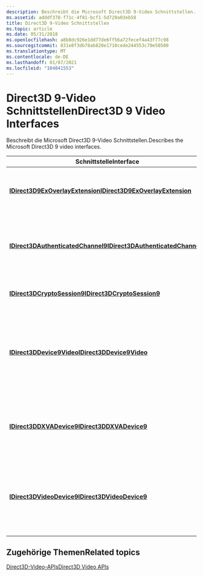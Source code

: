 ```yaml
---
description: Beschreibt die Microsoft Direct3D 9-Video Schnittstellen.
ms.assetid: adddf378-f71c-4f81-bcf1-5d729a03eb58
title: Direct3D 9-Video Schnittstellen
ms.topic: article
ms.date: 05/31/2018
ms.openlocfilehash: a8b8dc926e1dd77de6ff56a72fecef4a43f77c98
ms.sourcegitcommit: 831e8f3db78ab820e1710cede244553c70e50500
ms.translationtype: MT
ms.contentlocale: de-DE
ms.lasthandoff: 01/07/2021
ms.locfileid: "104041553"
---
```

# <a name="direct3d-9-video-interfaces"></a><span data-ttu-id="0f519-103">Direct3D 9-Video Schnittstellen</span><span class="sxs-lookup"><span data-stu-id="0f519-103">Direct3D 9 Video Interfaces</span></span>

<span data-ttu-id="0f519-104">Beschreibt die Microsoft Direct3D 9-Video Schnittstellen.</span><span class="sxs-lookup"><span data-stu-id="0f519-104">Describes the Microsoft Direct3D 9 video interfaces.</span></span>



| <span data-ttu-id="0f519-105">Schnittstelle</span><span class="sxs-lookup"><span data-stu-id="0f519-105">Interface</span></span>                                                                | <span data-ttu-id="0f519-106">BESCHREIBUNG</span><span class="sxs-lookup"><span data-stu-id="0f519-106">Description</span></span>                                                                                                |
|--------------------------------------------------------------------------|------------------------------------------------------------------------------------------------------------|
| [<span data-ttu-id="0f519-107">**IDirect3D9ExOverlayExtension**</span><span class="sxs-lookup"><span data-stu-id="0f519-107">**IDirect3D9ExOverlayExtension**</span></span>](/windows/desktop/api/d3d9/nn-d3d9-idirect3d9exoverlayextension)     | <span data-ttu-id="0f519-108">Fragt die Überlagerungs Hardwarefunktionen eines Direct3D-Geräts ab.</span><span class="sxs-lookup"><span data-stu-id="0f519-108">Queries the overlay hardware capabilities of a Direct3D device.</span></span>                                            |
| [<span data-ttu-id="0f519-109">**IDirect3DAuthenticatedChannel9**</span><span class="sxs-lookup"><span data-stu-id="0f519-109">**IDirect3DAuthenticatedChannel9**</span></span>](/windows/desktop/api/d3d9/nn-d3d9-idirect3dauthenticatedchannel9) | <span data-ttu-id="0f519-110">Stellt einen Kommunikationskanal mit dem Grafiktreiber oder der Direct3D-Laufzeit bereit.</span><span class="sxs-lookup"><span data-stu-id="0f519-110">Provides a communication channel to the graphics driver or to the Direct3D runtime.</span></span>                        |
| [<span data-ttu-id="0f519-111">**IDirect3DCryptoSession9**</span><span class="sxs-lookup"><span data-stu-id="0f519-111">**IDirect3DCryptoSession9**</span></span>](/windows/desktop/api/d3d9/nn-d3d9-idirect3dcryptosession9)               | <span data-ttu-id="0f519-112">Stellt eine Kryptografiesitzung dar.</span><span class="sxs-lookup"><span data-stu-id="0f519-112">Represents a cryptographic session.</span></span>                                                                        |
| [<span data-ttu-id="0f519-113">**IDirect3DDevice9Video**</span><span class="sxs-lookup"><span data-stu-id="0f519-113">**IDirect3DDevice9Video**</span></span>](/windows/desktop/api/d3d9/nn-d3d9-idirect3ddevice9video)                   | <span data-ttu-id="0f519-114">Ermöglicht es einer Anwendung, Inhalts Schutz-und Verschlüsselungsdienste zu verwenden, die von einem Grafiktreiber implementiert werden.</span><span class="sxs-lookup"><span data-stu-id="0f519-114">Enables an application to use content protection and encryption services implemented by a graphics driver.</span></span> |
| [<span data-ttu-id="0f519-115">**IDirect3DDXVADevice9**</span><span class="sxs-lookup"><span data-stu-id="0f519-115">**IDirect3DDXVADevice9**</span></span>](idirect3ddxvadevice9.md)                     | <span data-ttu-id="0f519-116">Stellt einen Hardwarebeschleuniger für die DirectX-Video Beschleunigung (DXVA) 1,0 dar.</span><span class="sxs-lookup"><span data-stu-id="0f519-116">Represents a hardware accelerator for DirectX Video Acceleration (DXVA) 1.0.</span></span>                               |
| [<span data-ttu-id="0f519-117">**IDirect3DVideoDevice9**</span><span class="sxs-lookup"><span data-stu-id="0f519-117">**IDirect3DVideoDevice9**</span></span>](idirect3dvideodevice9.md)                   | <span data-ttu-id="0f519-118">Ermöglicht die hardwarebeschleunigte Decodierung von einem Direct3D-Gerät unter Verwendung der DXVA-Version 1,0.</span><span class="sxs-lookup"><span data-stu-id="0f519-118">Enables hardware-accelerated decoding from a Direct3D device, using DXVA version 1.0.</span></span>                      |



 

## <a name="related-topics"></a><span data-ttu-id="0f519-119">Zugehörige Themen</span><span class="sxs-lookup"><span data-stu-id="0f519-119">Related topics</span></span>

<dl> <dt>

[<span data-ttu-id="0f519-120">Direct3D-Video-APIs</span><span class="sxs-lookup"><span data-stu-id="0f519-120">Direct3D Video APIs</span></span>](direct3d-video-apis.md)
</dt> </dl>

 

 



